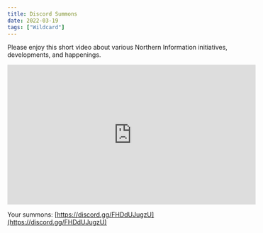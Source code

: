 ```yaml
---
title: Discord Summons
date: 2022-03-19
tags: ["Wildcard"]
---
```


Please enjoy this short video about various Northern Information initiatives, developments, and happenings.

<!--x-->
<iframe width="560" height="315" src="https://www.youtube.com/embed/7ELzqSRV7uM" title="YouTube video player" frameborder="0" allow="accelerometer; autoplay; clipboard-write; encrypted-media; gyroscope; picture-in-picture" allowfullscreen></iframe>

Your summons: [https://discord.gg/FHDdUJugzU](https://discord.gg/FHDdUJugzU)
